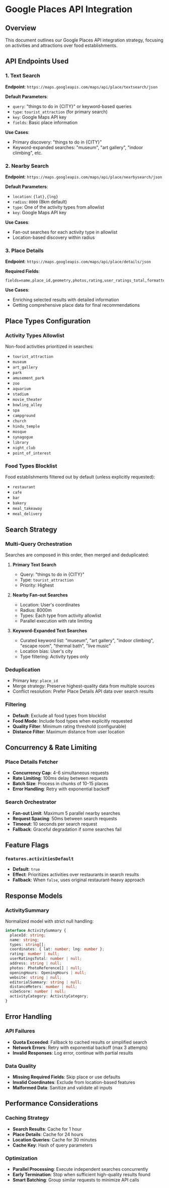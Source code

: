 # Google Places API Integration

## Overview
This document outlines our Google Places API integration strategy, focusing on activities and attractions over food establishments.

## API Endpoints Used

### 1. Text Search
**Endpoint**: `https://maps.googleapis.com/maps/api/place/textsearch/json`

**Default Parameters**:
- `query`: "things to do in {CITY}" or keyword-based queries
- `type`: `tourist_attraction` (for primary search)
- `key`: Google Maps API key
- `fields`: Basic place information

**Use Cases**:
- Primary discovery: "things to do in {CITY}"
- Keyword-expanded searches: "museum", "art gallery", "indoor climbing", etc.

### 2. Nearby Search
**Endpoint**: `https://maps.googleapis.com/maps/api/place/nearbysearch/json`

**Default Parameters**:
- `location`: `{lat},{lng}`
- `radius`: `8000` (8km default)
- `type`: One of the activity types from allowlist
- `key`: Google Maps API key

**Use Cases**:
- Fan-out searches for each activity type in allowlist
- Location-based discovery within radius

### 3. Place Details
**Endpoint**: `https://maps.googleapis.com/maps/api/place/details/json`

**Required Fields**:
```
fields=name,place_id,geometry,photos,rating,user_ratings_total,formatted_address,opening_hours,types,website,editorial_summary
```

**Use Cases**:
- Enriching selected results with detailed information
- Getting comprehensive place data for final recommendations

## Place Types Configuration

### Activity Types Allowlist
Non-food activities prioritized in searches:
- `tourist_attraction`
- `museum`
- `art_gallery`
- `park`
- `amusement_park`
- `zoo`
- `aquarium`
- `stadium`
- `movie_theater`
- `bowling_alley`
- `spa`
- `campground`
- `church`
- `hindu_temple`
- `mosque`
- `synagogue`
- `library`
- `night_club`
- `point_of_interest`

### Food Types Blocklist
Food establishments filtered out by default (unless explicitly requested):
- `restaurant`
- `cafe`
- `bar`
- `bakery`
- `meal_takeaway`
- `meal_delivery`

## Search Strategy

### Multi-Query Orchestration
Searches are composed in this order, then merged and deduplicated:

1. **Primary Text Search**
   - Query: "things to do in {CITY}"
   - Type: `tourist_attraction`
   - Priority: Highest

2. **Nearby Fan-out Searches**
   - Location: User's coordinates
   - Radius: 8000m
   - Types: Each type from activity allowlist
   - Parallel execution with rate limiting

3. **Keyword-Expanded Text Searches**
   - Curated keyword list: "museum", "art gallery", "indoor climbing", "escape room", "thermal bath", "live music"
   - Location bias: User's city
   - Type filtering: Activity types only

### Deduplication
- Primary key: `place_id`
- Merge strategy: Preserve highest-quality data from multiple sources
- Conflict resolution: Prefer Place Details API data over search results

### Filtering
- **Default**: Exclude all food types from blocklist
- **Food Mode**: Include food types when explicitly requested
- **Quality Filter**: Minimum rating threshold (configurable)
- **Distance Filter**: Maximum distance from user location

## Concurrency & Rate Limiting

### Place Details Fetcher
- **Concurrency Cap**: 4-6 simultaneous requests
- **Rate Limiting**: 100ms delay between requests
- **Batch Size**: Process in chunks of 10-15 places
- **Error Handling**: Retry with exponential backoff

### Search Orchestrator
- **Fan-out Limit**: Maximum 5 parallel nearby searches
- **Request Spacing**: 50ms between search requests
- **Timeout**: 10 seconds per search request
- **Fallback**: Graceful degradation if some searches fail

## Feature Flags

### `features.activitiesDefault`
- **Default**: `true`
- **Effect**: Prioritizes activities over restaurants in search results
- **Fallback**: When `false`, uses original restaurant-heavy approach

## Response Models

### ActivitySummary
Normalized model with strict null handling:
```typescript
interface ActivitySummary {
  placeId: string;
  name: string;
  types: string[];
  coordinates: { lat: number; lng: number };
  rating: number | null;
  userRatingsTotal: number | null;
  address: string | null;
  photos: PhotoReference[] | null;
  openingHours: OpeningHours | null;
  website: string | null;
  editorialSummary: string | null;
  distanceMeters: number | null;
  vibeScore: number | null;
  activityCategory: ActivityCategory;
}
```

## Error Handling

### API Failures
- **Quota Exceeded**: Fallback to cached results or simplified search
- **Network Errors**: Retry with exponential backoff (max 3 attempts)
- **Invalid Responses**: Log error, continue with partial results

### Data Quality
- **Missing Required Fields**: Skip place or use defaults
- **Invalid Coordinates**: Exclude from location-based features
- **Malformed Data**: Sanitize and validate all inputs

## Performance Considerations

### Caching Strategy
- **Search Results**: Cache for 1 hour
- **Place Details**: Cache for 24 hours
- **Location Queries**: Cache for 30 minutes
- **Cache Key**: Hash of query parameters

### Optimization
- **Parallel Processing**: Execute independent searches concurrently
- **Early Termination**: Stop when sufficient high-quality results found
- **Smart Batching**: Group similar requests to minimize API calls
